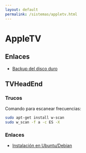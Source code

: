 ```yaml
---
layout: default
permalink: /sistemas/appletv.html
---
```


# AppleTV

## Enlaces

*  [Backup del disco duro](https://code.google.com/p/atv-bootloader/wiki/ATVBackup)

## TVHeadEnd

### Trucos
Comando para escanear frecuencias:

```bash
sudo apt-get install w-scan
sudo w_scan -f a -c ES -X
```

### Enlaces

*  [Instalación en Ubuntu/Debian](https://tvheadend.org/projects/tvheadend/wiki/AptRepository)
